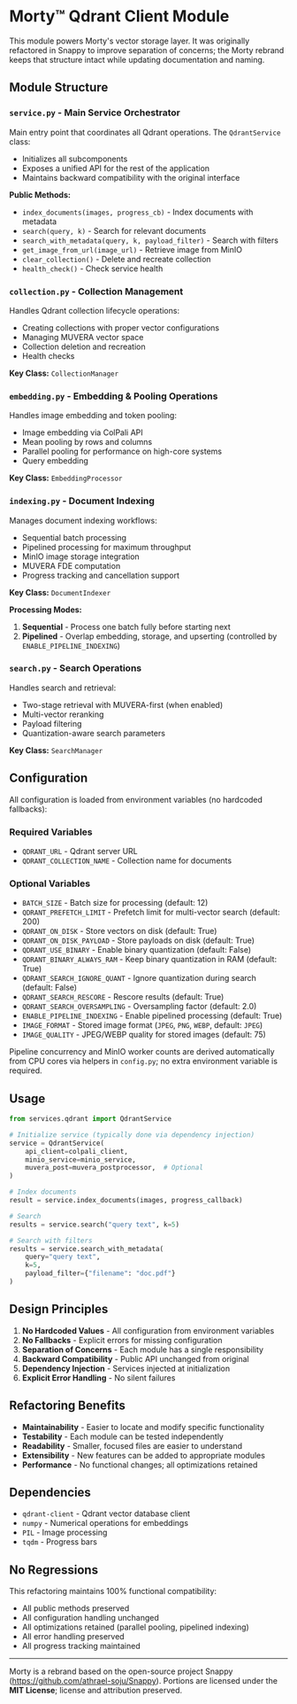 # Morty™ Qdrant Client Module

This module powers Morty's vector storage layer. It was originally refactored in Snappy to improve separation of concerns; the Morty rebrand keeps that structure intact while updating documentation and naming.

## Module Structure

### `service.py` - Main Service Orchestrator
Main entry point that coordinates all Qdrant operations. The `QdrantService` class:
- Initializes all subcomponents
- Exposes a unified API for the rest of the application
- Maintains backward compatibility with the original interface

**Public Methods:**
- `index_documents(images, progress_cb)` - Index documents with metadata
- `search(query, k)` - Search for relevant documents
- `search_with_metadata(query, k, payload_filter)` - Search with filters
- `get_image_from_url(image_url)` - Retrieve image from MinIO
- `clear_collection()` - Delete and recreate collection
- `health_check()` - Check service health

### `collection.py` - Collection Management
Handles Qdrant collection lifecycle operations:
- Creating collections with proper vector configurations
- Managing MUVERA vector space
- Collection deletion and recreation
- Health checks

**Key Class:** `CollectionManager`

### `embedding.py` - Embedding & Pooling Operations
Handles image embedding and token pooling:
- Image embedding via ColPali API
- Mean pooling by rows and columns
- Parallel pooling for performance on high-core systems
- Query embedding

**Key Class:** `EmbeddingProcessor`

### `indexing.py` - Document Indexing
Manages document indexing workflows:
- Sequential batch processing
- Pipelined processing for maximum throughput
- MinIO image storage integration
- MUVERA FDE computation
- Progress tracking and cancellation support

**Key Class:** `DocumentIndexer`

**Processing Modes:**
1. **Sequential** - Process one batch fully before starting next
2. **Pipelined** - Overlap embedding, storage, and upserting (controlled by `ENABLE_PIPELINE_INDEXING`)

### `search.py` - Search Operations
Handles search and retrieval:
- Two-stage retrieval with MUVERA-first (when enabled)
- Multi-vector reranking
- Payload filtering
- Quantization-aware search parameters

**Key Class:** `SearchManager`

## Configuration

All configuration is loaded from environment variables (no hardcoded fallbacks):

### Required Variables
- `QDRANT_URL` - Qdrant server URL
- `QDRANT_COLLECTION_NAME` - Collection name for documents

### Optional Variables
- `BATCH_SIZE` - Batch size for processing (default: 12)
- `QDRANT_PREFETCH_LIMIT` - Prefetch limit for multi-vector search (default: 200)
- `QDRANT_ON_DISK` - Store vectors on disk (default: True)
- `QDRANT_ON_DISK_PAYLOAD` - Store payloads on disk (default: True)
- `QDRANT_USE_BINARY` - Enable binary quantization (default: False)
- `QDRANT_BINARY_ALWAYS_RAM` - Keep binary quantization in RAM (default: True)
- `QDRANT_SEARCH_IGNORE_QUANT` - Ignore quantization during search (default: False)
- `QDRANT_SEARCH_RESCORE` - Rescore results (default: True)
- `QDRANT_SEARCH_OVERSAMPLING` - Oversampling factor (default: 2.0)
- `ENABLE_PIPELINE_INDEXING` - Enable pipelined processing (default: True)
- `IMAGE_FORMAT` - Stored image format (`JPEG`, `PNG`, `WEBP`, default: `JPEG`)
- `IMAGE_QUALITY` - JPEG/WEBP quality for stored images (default: 75)

Pipeline concurrency and MinIO worker counts are derived automatically from CPU
cores via helpers in `config.py`; no extra environment variable is required.

## Usage

```python
from services.qdrant import QdrantService

# Initialize service (typically done via dependency injection)
service = QdrantService(
    api_client=colpali_client,
    minio_service=minio_service,
    muvera_post=muvera_postprocessor,  # Optional
)

# Index documents
result = service.index_documents(images, progress_callback)

# Search
results = service.search("query text", k=5)

# Search with filters
results = service.search_with_metadata(
    query="query text",
    k=5,
    payload_filter={"filename": "doc.pdf"}
)
```

## Design Principles

1. **No Hardcoded Values** - All configuration from environment variables
2. **No Fallbacks** - Explicit errors for missing configuration
3. **Separation of Concerns** - Each module has a single responsibility
4. **Backward Compatibility** - Public API unchanged from original
5. **Dependency Injection** - Services injected at initialization
6. **Explicit Error Handling** - No silent failures

## Refactoring Benefits

- **Maintainability** - Easier to locate and modify specific functionality
- **Testability** - Each module can be tested independently
- **Readability** - Smaller, focused files are easier to understand
- **Extensibility** - New features can be added to appropriate modules
- **Performance** - No functional changes; all optimizations retained

## Dependencies

- `qdrant-client` - Qdrant vector database client
- `numpy` - Numerical operations for embeddings
- `PIL` - Image processing
- `tqdm` - Progress bars

## No Regressions

This refactoring maintains 100% functional compatibility:
- All public methods preserved
- All configuration handling unchanged
- All optimizations retained (parallel pooling, pipelined indexing)
- All error handling preserved
- All progress tracking maintained

---

Morty is a rebrand based on the open-source project Snappy (https://github.com/athrael-soju/Snappy). Portions are licensed under the **MIT License**; license and attribution preserved.
